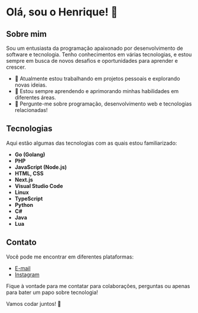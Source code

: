 # Olá, sou o Henrique! 👋

## Sobre mim
Sou um entusiasta da programação apaixonado por desenvolvimento de software e tecnologia. Tenho conhecimentos em várias tecnologias, e estou sempre em busca de novos desafios e oportunidades para aprender e crescer.

- 🔭 Atualmente estou trabalhando em projetos pessoais e explorando novas ideias.
- 🌱 Estou sempre aprendendo e aprimorando minhas habilidades em diferentes áreas.
- 💬 Pergunte-me sobre programação, desenvolvimento web e tecnologias relacionadas!

## Tecnologias
Aqui estão algumas das tecnologias com as quais estou familiarizado:

- **Go (Golang)**
- **PHP**
- **JavaScript (Node.js)**
- **HTML, CSS**
- **Next.js**
- **Visual Studio Code**
- **Linux**
- **TypeScript**
- **Python**
- **C#**
- **Java**
- **Lua**

## Contato
Você pode me encontrar em diferentes plataformas:

- [E-mail](mailto:henrique@uork.org)
- [Instagram](https://instagram.com/henriquechamonn)

Fique à vontade para me contatar para colaborações, perguntas ou apenas para bater um papo sobre tecnologia!

Vamos codar juntos! 🚀
